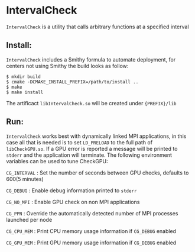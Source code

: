 # IntervalCheck
`IntervalCheck` is a utility that calls arbitrary functions at a specified interval

## Install:
`IntervalCheck` includes a Smithy formula to automate deployment, for centers not
using Smithy the build looks as follow:

```
$ mkdir build
$ cmake -DCMAKE_INSTALL_PREFIX=/path/to/install ..
$ make
$ make install
```

The artificact `libIntervalCheck.so` will be created under `{PREFIX}/lib`

## Run:
`IntervalCheck` works best with dynamically linked MPI applications, in this case all  that is needed is to set `LD_PRELOAD` to the full path of `libCheckGPU.so`. If a GPU error is reported a message will be printed to `stderr` and the application will terminate. The following environment variables can be used to tune CheckGPU:

`CG_INTERVAL` : Set the number of seconds between GPU checks, defaults to 600(5 minutes)

`CG_DEBUG`    : Enable debug information printed to `stderr`

`CG_NO_MPI`   : Enable GPU check on non MPI applications

`CG_PPN`      : Override the automatically detected number of MPI processes launched per node

`CG_CPU_MEM`  : Print CPU memory usage information if `CG_DEBUG` enabled

`CG_GPU_MEM`  : Print GPU memory usage information if `CG_DEBUG` enabled
